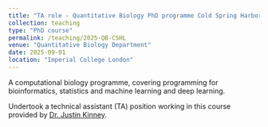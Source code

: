 ```yaml
---
title: "TA role - Quantitative Biology PhD programme Cold Spring Harbor Labs (CSHL)"
collection: teaching
type: "PhD course"
permalink: /teaching/2025-QB-CSHL
venue: "Quantitative Biology Department"
date: 2025-09-01
location: "Imperial College London"
---
```


A computational biology programme, covering programming for bioinformatics, statistics and machine learning and deep learning.

Undertook a technical assistant (TA) position working in this course provided by [Dr. Justin Kinney](https://facultyprofiles.cshl.edu/justin.kinney).
